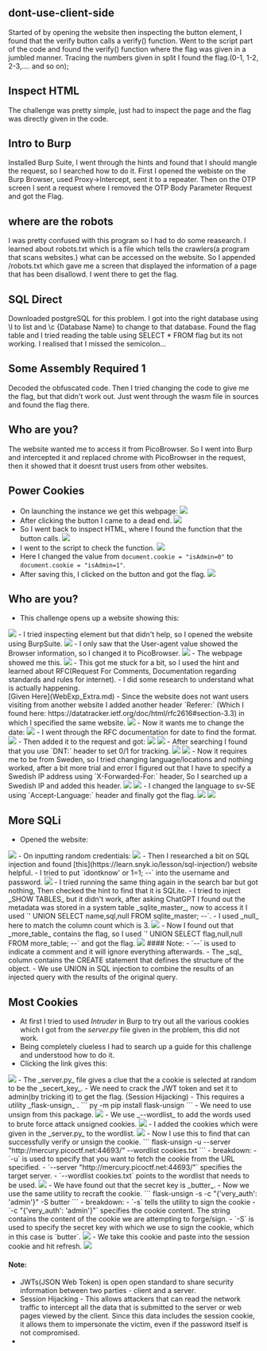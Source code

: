## dont-use-client-side
Started of by opening the website then inspecting the button element, I found that the verify button calls a verify() function.
Went to the script part of the code and found the verify() function where the flag was given in a jumbled manner.
Tracing the numbers given in split I found the flag.(0-1, 1-2, 2-3,.... and so on);

## Inspect HTML
The challenge was pretty simple, just had to inspect the page and the flag was directly given in the code.

## Intro to Burp
Installed Burp Suite, I went through the hints and found that I should mangle the request, so I searched how to do it.
First I opened the webiste on the Burp Browser, used Proxy->Intercept, sent it to a repeater.
Then on the OTP screen I sent a request where I removed the OTP Body Parameter Request and got the Flag.

## where are the robots
I was pretty confused with this program so I had to do some reasearch.
I learned about robots.txt which is a file which tells the crawlers(a program that scans websites.) what can be accessed on the website.
So I appended /robots.txt which gave me a screen that displayed the information of a page that has been disallowd. I went there to get the flag.

## SQL Direct
Downloaded postgreSQL for this problem.
I got into the right database using \l to list and \c {Database Name} to change to that database.
Found the flag table and I tried reading the table using SELECT * FROM flag but its not working.
I realised that I missed the semicolon...

## Some Assembly Required 1
Decoded the obfuscated code. Then I tried changing the code to give me the flag, but that didn't work out.
Just went through the wasm file in sources and found the flag there.

## Who are you?
The website wanted me to access it from PicoBrowser.
So I went into Burp and intercepted it and replaced chrome with PicoBrowser in the request, then it showed that it doesnt trust users from other websites.

## Power Cookies
- On launching the instance we get this webpage:
  <img src="./images/PowerCookies1.png">
- After clicking the button I came to a dead end.
  <img src="./images/PowerCookies2.png">
- So I went back to inspect HTML, where I found the function that the button calls.
  <img src="./images/PowerCookies3.png">
- I went to the script to check the function.
  <img src="./images/PowerCookies4.png">
- Here I changed the value from `document.cookie = "isAdmin=0"` to `document.cookie = "isAdmin=1"`.
- After saving this, I clicked on the button and got the flag.
  <img src="./images/PowerCookies5.png">

## Who are you?
- This challenge opens up a website showing this:
<img src="./images/whoareyou1.png">
- I tried inspecting element but that didn't help, so I opened the website using BurpSuite.
<img src="./images/whoareyou2.png">
- I only saw that the User-agent value showed the Browser information, so I changed it to PicoBrowser.
<img src="./images/whoareyou3.png">
- The webpage showed me this.
<img src="./images/whoareyou4.png">
- This got me stuck for a bit, so I used the hint and learned about RFC(Request For Comments, Documentation regarding standards and rules for internet).
- I did some research to understand what is actually happening.<br> [Given Here](WebExp_Extra.md)
- Since the website does not want users visiting from another website I added another header `Referer:` (Which I found here: https://datatracker.ietf.org/doc/html/rfc2616#section-3.3) in which I specified the same website.
<img src="./images/whoareyou5.png">
- Now it wants me to change the date:
<img src="./images/whoareyou6.png">
- I went through the RFC documentation for date to find the format.
<img src="./images/whoareyou7.png">
- Then added it to the request and got:
<img src="./images/whoareyou8.png">
<img src="./images/whoareyou9.png">
- After searching I found that you use `DNT:` header to set 0/1 for tracking.
<img src="./images/whoareyou10.png">
<img src="./images/whoareyou11.png">
- Now it requires me to be from Sweden, so I tried changing language/locations and nothing worked, after a bit more trial and error I figured out that I have to specify a Swedish IP address using `X-Forwarded-For:` header, So I searched up a Swedish IP and added this header.
<img src="./images/whoareyou12.png">
<img src="./images/whoareyou13.png">
- I changed the language to sv-SE using `Accept-Language:` header and finally got the flag.
<img src="./images/whoareyou14.png">
<img src="./images/whoareyou15.png">

## More SQLi
- Opened the website:
<img src="./images/moresqli1.png">
- On inputting random credentials:
<img src="./images/moresqli2.png">  
- Then I researched a bit on SQL injection and found [this](https://learn.snyk.io/lesson/sql-injection/) website helpful.
- I tried to put `idontknow' or 1=1; --` into the username and password.
<img src="./images/moresqli3.png">
- I tried running the same thing again in the search bar but got nothing, Then checked the hint to find that it is SQLite.
- I tried to inject _SHOW TABLES_ but it didn't work, after asking ChatGPT I found out the metadata was stored in a system table _sqlite_master_, now to access it I used `' UNION SELECT name,sql,null FROM sqlite_master; --`.
- I used _null_ here to match the column count which is 3.
<img src="./images/moresqli4.png">
- Now I found out that _more_table_ contains the flag, so I used `' UNION SELECT flag,null,null FROM more_table; --` and got the flag.
<img src="./images/moresqli5.png">
#### Note:
- `--` is used to indicate a comment and it will ignore everything afterwards.
- The _sql_ column contains the CREATE statement that defines the structure of the object.
- We use UNION in SQL injection to combine the results of an injected query with the results of the original query.

## Most Cookies
- At first I tried to used _Intruder_ in Burp to try out all the various cookies which I got from the _server.py_ file given in the problem, this did not work.
- Being completely clueless I had to search up a guide for this challenge and understood how to do it.
- Clicking the link gives this:
<img src="./images/mostcookies1.png">
- The _server.py_ file gives a clue that the a cookie is selected at random to be the _secert_key_.
- We need to crack the JWT token and set it to admin(by tricking it) to get the flag. (Session Hijacking)
- This requires a utility _flask-unsign_ .
```
py -m pip install flask-unsign
```
- We need to use unsign from this package.
<img src="./images/mostcookies2.png">
- We use _--wordlist_ to add the words used to brute force attack unsigned cookies.
<img src="./images/mostcookies3.png">
- I added the cookies which were given in the _server.py_ to the wordlist.
<img src="./images/mostcookies4.png">
- Now I use this to find that can successfully verify or unsign the cookie.
```
 flask-unsign -u --server "http://mercury.picoctf.net:44693/" --wordlist cookies.txt
```
- breakdown:
  - `-u` is used to specify that you want to fetch the cookie from the URL specified.
  - `--server "http://mercury.picoctf.net:44693/"` specifies the target server.
  - `--wordlist cookies.txt` points to the wordlist that needs to be used.
<img src="./images/mostcookies5.png">
- We have found out that the secret key is _butter_.
- Now we use the same utility to recraft the cookie.
```
flask-unsign -s -c "{'very_auth': 'admin'}" -S butter
```
- breakdown:
  - `-s` tells the utility to sign the cookie
  - `-c "{'very_auth': 'admin'}"` specifies the cookie content. The string contains the content of the cookie we are attempting to forge/sign.
  - `-S` is used to specify the secret key with which we use to sign the cookie, which in this case is `butter`.
<img src="./images/mostcookies6.png">
- We take this cookie and paste into the session cookie and hit refresh.
<img src="./images/mostcookies8.png">

#### Note:
- JWTs(JSON Web Token) is open open standard to share security information between two parties - client and a server.
- Session Hijacking - This allows attackers that can read the network traffic to intercept all the data that is submitted to the server or web pages viewed by the client. Since this data includes the session cookie, it allows them to impersonate the victim, even if the password itself is not compromised.
- 













